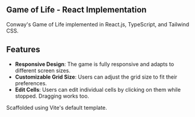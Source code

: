 ## Game of Life - React Implementation
Conway's Game of Life implemented in React.js, TypeScript, and Tailwind CSS.

## Features

- **Responsive Design**: The game is fully responsive and adapts to different screen sizes.
- **Customizable Grid Size**: Users can adjust the grid size to fit their preferences.
- **Edit Cells**: Users can edit individual cells by clicking on them while stopped. Dragging works too.

Scaffolded using Vite's default template.
